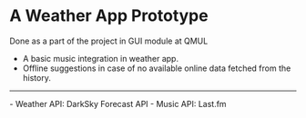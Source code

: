 # A Weather App Prototype
Done as a part of the project in GUI module at QMUL

- A basic music integration in weather app.
- Offline suggestions in case of no available online data fetched from the history.
<hr>
- Weather API: DarkSky Forecast API
- Music API: Last.fm
